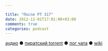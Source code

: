 ```yaml
---

title: "После РТ 317"
date: 2012-12-01T17:01:00+03:00
comments: true
categories: podcast
---
```

[аудио](http://cdn.radio-t.com/rt317post.mp3) ● [пиратский torrent](http://pirates.radio-t.com/torrents/rt317post.mp3.torrent) ● [лог чата](http://chat.radio-t.com/logs/radio-t-317.html) ● [wiki](http://wiki.radio-t.com/%D0%9F%D0%BE%D1%81%D0%BB%D0%B5_%D0%A0%D0%A2_317) <audio src="http://cdn.radio-t.com/rt317post.mp3" preload="none">
